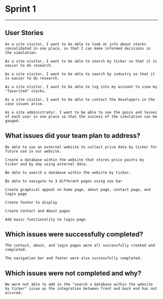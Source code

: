 # Sprint 1
---
## User Stories
    As a site visitor, I want to be able to look at info about stocks consolidated in one place, so that I can make informed decisions in the simulation.

    As a site visitor, I want to be able to search by ticker so that it is easier to do research.

    As a site visitor, I want to be able to search by industry so that it is easier to do research.

    As a site visitor, I want to be able to log into my account to view my "favorited" stocks.

    As a site visitor, I want to be able to contact the developers in the case issues arise. 

    As a site administrator, I want to be able to see the gains and losses of each user in one place so that the success of the simulation can be gauged.

## What issues did your team plan to address?
    Be able to use an external website to collect price data by ticker for future use in our website.

    Create a database within the website that stores price points by ticker and by day using external data.

    Be able to search a database within the website by ticker.

    Be able to navigate to 3 different pages using nav bar

    Create graphical appeal on home page, about page, contact page, and login page

    Create footer to display 

    Create Contact and About pages 

    Add basic functionality to login page

## Which issues were successfully completed?
    The contact, about, and login pages were all successfully created and completed.

    The navigation bar and footer were also successfully completed. 
    

## Which issues were not completed and why?
    We were not able to add in the "search a database within the website by ticker" issue as the integration between front and back end has not occured. 